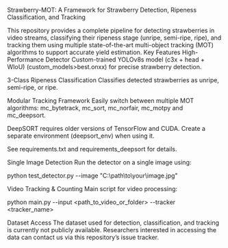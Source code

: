 Strawberry-MOT: A Framework for Strawberry Detection, Ripeness Classification, and Tracking

This repository provides a complete pipeline for detecting strawberries in video streams, classifying their ripeness stage (unripe, semi-ripe, ripe), and tracking them using multiple state-of-the-art multi-object tracking (MOT) algorithms to support accurate yield estimation.
Key Features
High-Performance Detector
Custom-trained YOLOv8s model (c3x + head + WIoU) (custom_models>best.onxx) for precise strawberry detection.

3-Class Ripeness Classification
Classifies detected strawberries as unripe, semi-ripe, or ripe.

Modular Tracking Framework
Easily switch between multiple MOT algorithms: mc_bytetrack, mc_sort, mc_norfair, mc_motpy and mc_deepsort. 

DeepSORT requires older versions of TensorFlow and CUDA. Create a separate environment (deepsort_env) when using it.

See requirements.txt and requirements_deepsort for details.

Single Image Detection
Run the detector on a single image using:

python test_detector.py --image "C:\path\to\your\image.jpg"

Video Tracking & Counting
Main script for video processing:

python main.py --input <path_to_video_or_folder> --tracker <tracker_name>


Dataset Access
The dataset used for detection, classification, and tracking is currently not publicly available.
Researchers interested in accessing the data can contact us via this repository’s issue tracker.



